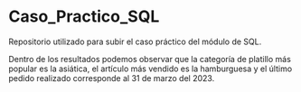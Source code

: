 # Caso_Practico_SQL
Repositorio utilizado para subir el caso práctico del módulo de SQL.

Dentro de los resultados podemos observar que la categoría de platillo más popular es la asiática, el artículo más vendido es la hamburguesa y el último pedido realizado corresponde
al 31 de marzo del 2023.
